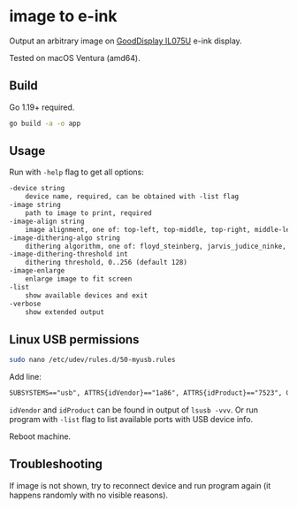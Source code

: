# image to e-ink

Output an arbitrary image on [GoodDisplay IL075U](https://www.good-display.com/product/404.html) e-ink display.

Tested on macOS Ventura (amd64). 

## Build

Go 1.19+ required.

```bash
go build -a -o app
```

## Usage

Run with `-help` flag to get all options:

```txt
-device string
    device name, required, can be obtained with -list flag
-image string
    path to image to print, required
-image-align string
    image alignment, one of: top-left, top-middle, top-right, middle-left, middle, middle-right, bottom-left, bottom-middle, bottom-right (default "middle")
-image-dithering-algo string
    dithering algorithm, one of: floyd_steinberg, jarvis_judice_ninke, atkinson, burkes, stucki, sierra (default "floyd_steinberg")
-image-dithering-threshold int
    dithering threshold, 0..256 (default 128)
-image-enlarge
    enlarge image to fit screen
-list
    show available devices and exit
-verbose
    show extended output
```

## Linux USB permissions

```bash
sudo nano /etc/udev/rules.d/50-myusb.rules
```

Add line:

```txt
SUBSYSTEMS=="usb", ATTRS{idVendor}=="1a86", ATTRS{idProduct}=="7523", GROUP="users", MODE="0666"
```

`idVendor` and `idProduct` can be found in output of `lsusb -vvv`.
Or run program with `-list` flag to list available ports with USB device info.

Reboot machine.

## Troubleshooting

If image is not shown, try to reconnect device and run program again (it happens randomly with no visible reasons).
